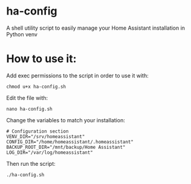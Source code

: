 # ha-config
A shell utility script to easily manage your Home Assistant installation in Python venv
# How to use it:
Add exec permissions to the script in order to use it with:
```
chmod u+x ha-config.sh
```
Edit the file with:
```
nano ha-config.sh
```
Change the variables to match your installation:
```
# Configuration section
VENV_DIR="/srv/homeassistant"
CONFIG_DIR="/home/homeassistant/.homeassistant"
BACKUP_ROOT_DIR="/mnt/backup/Home Assistant"
LOG_DIR="/var/log/homeassistant"
```

Then run the script:
```
./ha-config.sh
```
